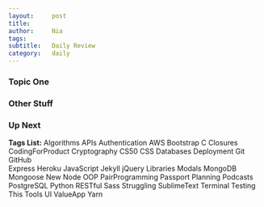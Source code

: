 ```yaml
---
layout:     post
title:      
author:     Nia
tags: 		  
subtitle:  	Daily Review
category:   daily
---
```


### Topic One


### Other Stuff


### Up Next


**Tags List:**
Algorithms
APIs
Authentication
AWS
Bootstrap
C
Closures
CodingForProduct
Cryptography
CS50
CSS
Databases
Deployment
Git
GitHub  
Express
Heroku
JavaScript
Jekyll
jQuery
Libraries
Modals
MongoDB  
Mongoose
New
Node
OOP
PairProgramming
Passport
Planning
Podcasts
PostgreSQL
Python
RESTful
Sass
Struggling
SublimeText
Terminal
Testing
This
Tools
UI
ValueApp
Yarn
